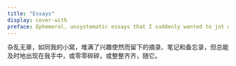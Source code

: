 ```yaml
---
title: "Essays"
display: cover-with
preface: Ephemeral, unsystematic essays that I suddenly wanted to jot down
---
```


杂乱无章，如同我的小窝，堆满了兴趣使然而留下的摘录、笔记和备忘录，但总能及时地出现在我手中，或零零碎碎，或整整齐齐，随它。
